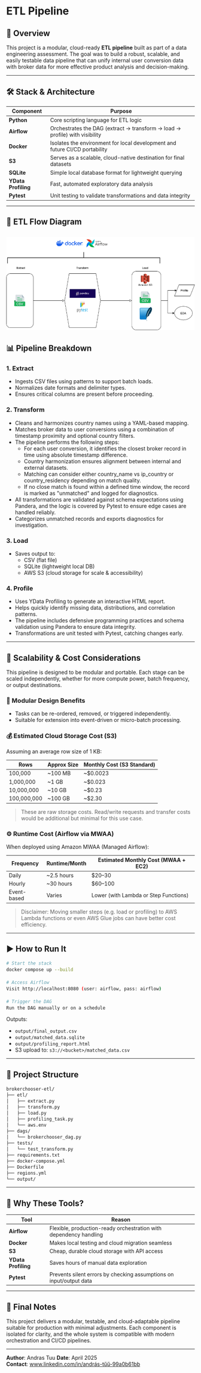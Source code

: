 #  ETL Pipeline

## 📌 Overview
This project is a modular, cloud-ready **ETL pipeline** built as part of a data engineering assessment. The goal was to build a robust, scalable, and easily testable data pipeline that can unify internal user conversion data with broker data for more effective product analysis and decision-making.

---

## 🛠 Stack & Architecture

| Component         | Purpose                                                                      |
|------------------|-------------------------------------------------------------------------------|
| **Python**        | Core scripting language for ETL logic                                         |
| **Airflow**       | Orchestrates the DAG (extract → transform → load → profile) with visibility   |
| **Docker**        | Isolates the environment for local development and future CI/CD portability   |
| **S3**            | Serves as a scalable, cloud-native destination for final datasets             |
| **SQLite**        | Simple local database format for lightweight querying                         |
| **YData Profiling** | Fast, automated exploratory data analysis                                     |
| **Pytest**        | Unit testing to validate transformations and data integrity                   |

---

## 🔄 ETL Flow Diagram

![ETL Flow Diagram](flowchart.drawio.png)
---

## 📊 Pipeline Breakdown

### 1. **Extract**
- Ingests CSV files using patterns to support batch loads.
- Normalizes date formats and delimiter types.
- Ensures critical columns are present before proceeding.

### 2. **Transform**
- Cleans and harmonizes country names using a YAML-based mapping.
- Matches broker data to user conversions using a combination of timestamp proximity and optional country filters.
- The pipeline performs the following steps:
  - For each user conversion, it identifies the closest broker record in time using absolute timestamp difference.
  - Country harmonization ensures alignment between internal and external datasets.
  - Matching can consider either country_name vs ip_country or country_residency depending on match quality.
  - If no close match is found within a defined time window, the record is marked as "unmatched" and logged for diagnostics.
- All transformations are validated against schema expectations using Pandera, and the logic is covered by Pytest to ensure edge cases are handled reliably.
- Categorizes unmatched records and exports diagnostics for investigation.

### 3. **Load**
- Saves output to:
  - CSV (flat file)
  - SQLite (lightweight local DB)
  - AWS S3 (cloud storage for scale & accessibility)

### 4. **Profile**
- Uses YData Profiling to generate an interactive HTML report.
- Helps quickly identify missing data, distributions, and correlation patterns.
- The pipeline includes defensive programming practices and schema validation using Pandera to ensure data integrity.
- Transformations are unit tested with Pytest, catching changes early.


---

## 🔁 Scalability & Cost Considerations

This pipeline is designed to be modular and portable. Each stage can be scaled independently, whether for more compute power, batch frequency, or output destinations.

### 🧩 Modular Design Benefits
- Tasks can be re-ordered, removed, or triggered independently.
- Suitable for extension into event-driven or micro-batch processing.

### 💰 Estimated Cloud Storage Cost (S3)

Assuming an average row size of 1 KB:

| Rows         | Approx Size | Monthly Cost (S3 Standard) |
|--------------|-------------|-----------------------------|
| 100,000      | ~100 MB     | ~$0.0023                    |
| 1,000,000    | ~1 GB       | ~$0.023                     |
| 10,000,000   | ~10 GB      | ~$0.23                      |
| 100,000,000  | ~100 GB     | ~$2.30                      |

> These are raw storage costs. Read/write requests and transfer costs would be additional but minimal for this use case.

### ⚙️ Runtime Cost (Airflow via MWAA)

When deployed using Amazon MWAA (Managed Airflow):

| Frequency     | Runtime/Month | Estimated Monthly Cost (MWAA + EC2) |
|---------------|----------------|--------------------------------------|
| Daily         | ~2.5 hours     | $20–30                                |
| Hourly        | ~30 hours      | $60–100                               |
| Event-based   | Varies         | Lower (with Lambda or Step Functions) |

> Disclaimer: Moving smaller steps (e.g. load or profiling) to AWS Lambda functions or even AWS Glue jobs can have better cost efficiency.


---

## ▶️ How to Run It

```bash
# Start the stack
docker compose up --build

# Access Airflow
Visit http://localhost:8080 (user: airflow, pass: airflow)

# Trigger the DAG
Run the DAG manually or on a schedule
```

Outputs:
- `output/final_output.csv`
- `output/matched_data.sqlite`
- `output/profiling_report.html`
- S3 upload to: `s3://<bucket>/matched_data.csv`

---

## 📁 Project Structure
```
brokerchooser-etl/
├── etl/
│   ├── extract.py
│   ├── transform.py
│   ├── load.py
│   ├── profiling_task.py
│   └── aws.env
├── dags/
│   └── brokerchooser_dag.py
├── tests/
│   └── test_transform.py
├── requirements.txt
├── docker-compose.yml
├── Dockerfile
├── regions.yml
└── output/
```

---

## 🧠 Why These Tools?
| Tool             | Reason                                                                 |
|------------------|------------------------------------------------------------------------|
| **Airflow**       | Flexible, production-ready orchestration with dependency handling     |
| **Docker**        | Makes local testing and cloud migration seamless                      |
| **S3**            | Cheap, durable cloud storage with API access                          |
| **YData Profiling** | Saves hours of manual data exploration                               |
| **Pytest**        | Prevents silent errors by checking assumptions on input/output data   |

---

## 📌 Final Notes

This project delivers a modular, testable, and cloud-adaptable pipeline suitable for production with minimal adjustments. Each component is isolated for clarity, and the whole system is compatible with modern orchestration and CI/CD pipelines.

---

**Author**: Andras Tuu 
**Date**: April 2025  
**Contact**: www.linkedin.com/in/andrás-tűű-99a0b61bb

